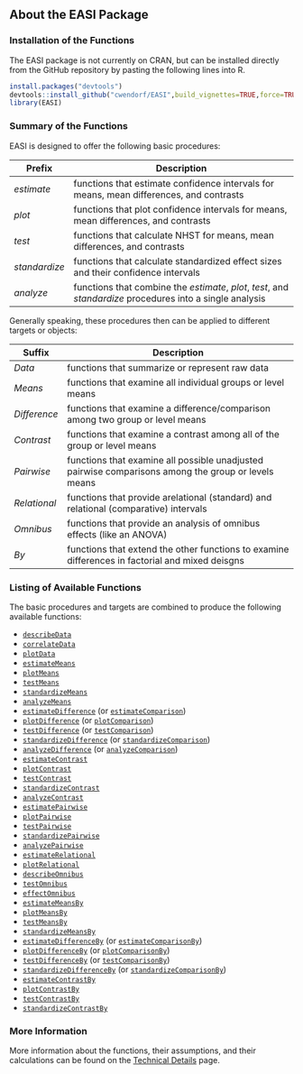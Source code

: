 ## About the EASI Package

### Installation of the Functions

The EASI package is not currently on CRAN, but can be installed directly from the GitHub repository by pasting the following lines into R.

``` r
install.packages("devtools")
devtools::install_github("cwendorf/EASI",build_vignettes=TRUE,force=TRUE)
library(EASI)
```

### Summary of the Functions

EASI is designed to offer the following basic procedures:

Prefix | Description
--- | ---
_estimate_ | functions that estimate confidence intervals for means, mean differences, and contrasts
_plot_| functions that plot confidence intervals for means, mean differences, and contrasts
_test_ | functions that calculate NHST for means, mean differences, and contrasts
_standardize_| functions that calculate standardized effect sizes and their confidence intervals
_analyze_ | functions that combine the _estimate_, _plot_, _test_, and _standardize_ procedures into a single analysis

Generally speaking, these procedures then can be applied to different targets or objects:

Suffix | Description
--- | ---
_Data_ | functions that summarize or represent raw data
_Means_| functions that examine all individual groups or level means
_Difference_ | functions that examine a difference/comparison among two group or level means
_Contrast_ | functions that examine a contrast among all of the group or level means
_Pairwise_ | functions that examine all possible unadjusted pairwise comparisons among the group or levels means
_Relational_ | functions that provide arelational (standard) and relational (comparative) intervals 
_Omnibus_ | functions that provide an analysis of omnibus effects (like an ANOVA)
_By_ | functions that extend the other functions to examine differences in factorial and mixed deisgns

### Listing of Available Functions

The basic procedures and targets are combined to produce the following available functions:

- [`describeData`](./describeData.md)
- [`correlateData`](./correlateData.md)
- [`plotData`](./plotData.md)
- [`estimateMeans`](./estimateMeans.md)
- [`plotMeans`](./plotMeans.md)
- [`testMeans`](./testMeans.md)
- [`standardizeMeans`](./standardizeMeans.md)
- [`analyzeMeans`](./analyzeMeans.md)
- [`estimateDifference`](./estimateDifference.md) (or [`estimateComparison`](./estimateDifference.md))
- [`plotDifference`](./plotDifference.md) (or [`plotComparison`](./plotDifference.md))
- [`testDifference`](./testDifference.md) (or [`testComparison`](./testDifference.md))
- [`standardizeDifference`](./standardizeDifference.md) (or [`standardizeComparison`](./standardizeDifference.md))
- [`analyzeDifference`](./analyzeDifference.md) (or [`analyzeComparison`](./analyzeDifference.md))
- [`estimateContrast`](./estimateContrast.md)
- [`plotContrast`](./plotContrast)
- [`testContrast`](./testContrast.md)
- [`standardizeContrast`](./standardizeContrast.md) 
- [`analyzeContrast`](./analyzeContrast.md)
- [`estimatePairwise`](./analyzePairwise.md)
- [`plotPairwise`](./plotPairwise.md)
- [`testPairwise`](./testPairwise.md)
- [`standardizePairwise`](./standardizePairwise.md)
- [`analyzePairwise`](./analyzePairwise.md)
- [`estimateRelational`](./estimateRelational.md)
- [`plotRelational`](./plotRelational.md)
- [`describeOmnibus`](./describeOmnibus.md)
- [`testOmnibus`](./testOmnibus.md)
- [`effectOmnibus`](./effectOmnibus.md)
- [`estimateMeansBy`](./estimateMeansBy.md)
- [`plotMeansBy`](./plotMeansBy.md)
- [`testMeansBy`](./testMeansBy.md)
- [`standardizeMeansBy`](./standardizeMeansBy.md)
- [`estimateDifferenceBy`](./estimateDifferenceBy.md) (or [`estimateComparisonBy`](./estimateDifferenceBy.md))
- [`plotDifferenceBy`](./plotDifferenceBy.md) (or [`plotComparisonBy`](./plotDifferenceBy.md))
- [`testDifferenceBy`](./testDifferenceBy.md) (or [`testComparisonBy`](./testDifferenceBy.md))
- [`standardizeDifferenceBy`](./standardizeDifferenceBy.md) (or [`standardizeComparisonBy`](./standardizeDifferenceBy.md))
- [`estimateContrastBy`](./estimateContrastBy.md)
- [`plotContrastBy`](./plotContrastBy.md)
- [`testContrastBy`](./testContrastBy.md)
- [`standardizeContrastBy`](./standardizedContrastBy.md)

### More Information

More information about the functions, their assumptions, and their calculations can be found on the [Technical Details](./TechnicalDetails.md) page.
